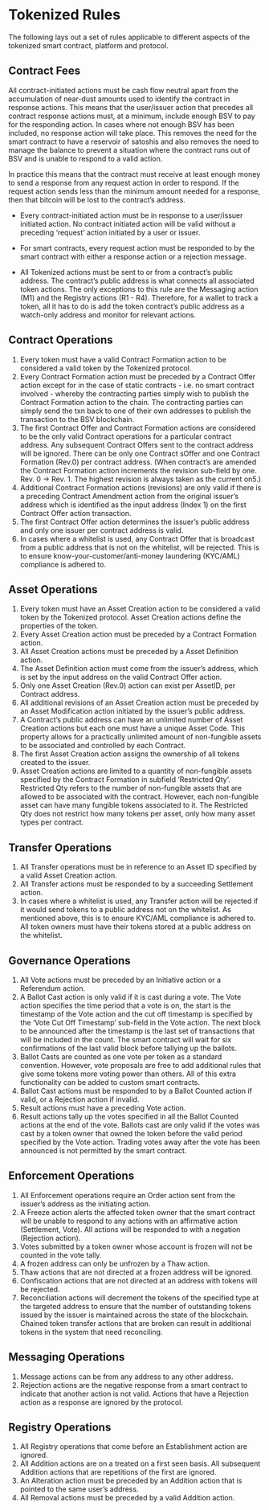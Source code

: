 # Tokenized Rules

The following lays out a set of rules applicable to different aspects of the tokenized smart contract, platform and protocol.

## Contract Fees

All contract-initiated actions must be cash flow neutral apart from the accumulation of near-dust amounts used to identify the contract in response actions. This means that the user/issuer action that precedes all contract response actions must, at a minimum, include enough BSV to pay for the responding action. In cases where not enough BSV has been included, no response action will take place. This removes the need for the smart contract to have a reservoir of satoshis and also removes the need to manage the balance to prevent a situation where the contract runs out of BSV and is unable to respond to a valid action.

In practice this means that the contract must receive at least enough money to send a response from any request action in order to respond. If the request action sends less than the minimum amount needed for a response, then that bitcoin will be lost to the contract’s address.

* Every contract-initiated action must be in response to a user/issuer initiated action. No contract initiated action will be valid without a preceding ‘request’ action initiated by a user or issuer.

* For smart contracts, every request action must be responded to by the smart contract with either a response action or a rejection message.
* All Tokenized actions must be sent to or from a contract’s public address. The contract’s public address is what connects all associated token actions. The only exceptions to this rule are the Messaging action (M1) and the Registry actions (R1 - R4). Therefore, for a wallet to track a token, all it has to do is add the token contract’s public address as a watch-only address and monitor for relevant actions.

## Contract Operations

1. Every token must have a valid Contract Formation action to be considered a valid token by the Tokenized protocol.
2. Every Contract Formation action must be preceded by a Contract Offer action except for in the case of static contracts - i.e. no smart contract involved - whereby the contracting parties simply wish to publish the Contract Formation action to the chain. The contracting parties can simply send the txn back to one of their own addresses to publish the transaction to the BSV blockchain.
3. The first Contract Offer and Contract Formation actions are considered to be the only valid Contract operations for a particular contract address. Any subsequent Contract Offers sent to the contract address will be ignored. There can be only one Contract sOffer and one Contract Formation (Rev.0) per contract address. (When contract’s are amended the Contract Formation action increments the revision sub-field by one. Rev. 0 -> Rev. 1. The highest revision is always taken as the current on5.)
4. Additional Contract Formation actions (revisions) are only valid if there is a preceding Contract Amendment action from the original issuer’s address which is identified as the input address (Index 1) on the first Contract Offer action transaction.
5. The first Contract Offer action determines the issuer’s public address and only one issuer per contract address is valid.
6. In cases where a whitelist is used, any Contract Offer that is broadcast from a public address that is not on the whitelist, will be rejected. This is to ensure know-your-customer/anti-money laundering (KYC/AML) compliance is adhered to.

## Asset Operations

1. Every token must have an Asset Creation action to be considered a valid token by the Tokenized protocol. Asset Creation actions define the properties of the token.
2. Every Asset Creation action must be preceded by a Contract Formation action.
3. All Asset Creation actions must be preceded by a Asset Definition action.
4. The Asset Definition action must come from the issuer’s address, which is set by the input address on the valid Contract Offer action.
5. Only one Asset Creation (Rev.0) action can exist per AssetID, per Contract address.
6. All additional revisions of an Asset Creation action must be preceded by an Asset Modification action initiated by the issuer’s public address.
7. A Contract’s public address can have an unlimited number of Asset Creation actions but each one must have a unique Asset Code. This property allows for a practically unlimited amount of non-fungible assets to be associated and controlled by each Contract.
8. The first Asset Creation action assigns the ownership of all tokens created to the issuer.
9. Asset Creation actions are limited to a quantity of non-fungible assets specified by the Contract Formation in subfield ‘Restricted Qty’. Restricted Qty refers to the number of non-fungible assets that are allowed to be associated with the contract. However, each non-fungible asset can have many fungible tokens associated to it. The Restricted Qty does not restrict how many tokens per asset, only how many asset types per contract.

## Transfer Operations

1. All Transfer operations must be in reference to an Asset ID specified by a valid Asset Creation action.
2. All Transfer actions must be responded to by a succeeding Settlement action.
3. In cases where a whitelist is used, any Transfer action will be rejected if it would send tokens to a public address not on the whitelist. As mentioned above, this is to ensure KYC/AML compliance is adhered to. All token owners must have their tokens stored at a public address on the whitelist.

## Governance Operations

1. All Vote actions must be preceded by an Initiative action or a Referendum action.
2. A Ballot Cast action is only valid if it is cast during a vote. The Vote action specifies the time period that a vote is on, the start is the timestamp of the Vote action and the cut off timestamp is specified by the ‘Vote Cut Off Timestamp’ sub-field in the Vote action. The next block to be announced after the timestamp is the last set of transactions that will be included in the count. The smart contract will wait for six confirmations of the last valid block before tallying up the ballots.
3. Ballot Casts are counted as one vote per token as a standard convention. However, vote proposals are free to add additional rules that give some tokens more voting power than others. All of this extra functionality can be added to custom smart contracts.
4. Ballot Cast actions must be responded to by a Ballot Counted action if valid, or a Rejection action if invalid.
5. Result actions must have a preceding Vote action.
6. Result actions tally up the votes specified in all the Ballot Counted actions at the end of the vote. Ballots cast are only valid if the votes was cast by a token owner that owned the token before the valid period specified by the Vote action. Trading votes away after the vote has been announced is not permitted by the smart contract.

##  Enforcement Operations

1. All Enforcement operations require an Order action sent from the issuer’s address as the initiating action.
2. A Freeze action alerts the affected token owner that the smart contract will be unable to respond to any actions with an affirmative action (Settlement, Vote). All actions will be responded to with a negation (Rejection action).
3. Votes submitted by a token owner whose account is frozen will not be counted in the vote tally.
4. A frozen address can only be unfrozen by a Thaw action.
5. Thaw actions that are not directed at a frozen address will be ignored.
6. Confiscation actions that are not directed at an address with tokens will be rejected.
7. Reconciliation actions will decrement the tokens of the specified type at the targeted address to ensure that the number of outstanding tokens issued by the issuer is maintained across the state of the blockchain. Chained token transfer actions that are broken can result in additional tokens in the system that need reconciling.

## Messaging Operations

1. Message actions can be from any address to any other address.
2. Rejection actions are the negative response from a smart contract to indicate that another action is not valid. Actions that have a Rejection action as a response are ignored by the protocol.

## Registry Operations

1. All Registry operations that come before an Establishment action are ignored.
2. All Addition actions are on a treated on a first seen basis. All subsequent Addition actions that are repetitions of the first are ignored.
3. An Alteration action must be preceded by an Addition action that is pointed to the same user’s address.
4. All Removal actions must be preceded by a valid Addition action.
